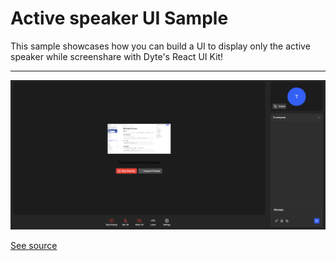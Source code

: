 # Active speaker UI Sample

This sample showcases how you can build a UI to display only the active speaker while screenshare with Dyte's React UI Kit!

---

![A screenshot of the component](./screenshot.png)

[See source](./src/App.tsx)
